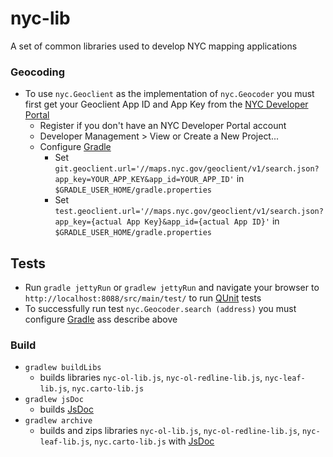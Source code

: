 # nyc-lib

A set of common libraries used to develop NYC mapping applications

### Geocoding

* To use ```nyc.Geoclient``` as the implementation of ```nyc.Geocoder``` you must first get your Geoclient App ID and App Key from the [NYC Developer Portal](https://developer.cityofnewyork.us/api/geoclient-api)
  * Register if you don't have an NYC Developer Portal account
  * Developer Management > View or Create a New Project...
  * Configure [Gradle](http://gradle.org/)
    * Set ```git.geoclient.url='//maps.nyc.gov/geoclient/v1/search.json?app_key=YOUR_APP_KEY&app_id=YOUR_APP_ID'``` in ```$GRADLE_USER_HOME/gradle.properties```
    * Set ```test.geoclient.url='//maps.nyc.gov/geoclient/v1/search.json?app_key={actual App Key}&app_id={actual App ID}'``` in ```$GRADLE_USER_HOME/gradle.properties```

## Tests
* Run ```gradle jettyRun``` or ```gradlew jettyRun``` and navigate your browser to ```http://localhost:8088/src/main/test/``` to run [QUnit](https://qunitjs.com/) tests
* To successfully run test ```nyc.Geocoder.search (address)``` you must configure [Gradle](http://gradle.org/) ass describe above

### Build
* ```gradlew buildLibs```
	* builds libraries ```nyc-ol-lib.js```, ```nyc-ol-redline-lib.js```, ```nyc-leaf-lib.js```, ```nyc.carto-lib.js```
* ```gradlew jsDoc``` 
	* builds [JsDoc](http://usejsdoc.org/)
* ```gradlew archive``` 
	* builds and zips libraries ```nyc-ol-lib.js```, ```nyc-ol-redline-lib.js```, ```nyc-leaf-lib.js```, ```nyc.carto-lib.js``` with [JsDoc](http://usejsdoc.org/)
